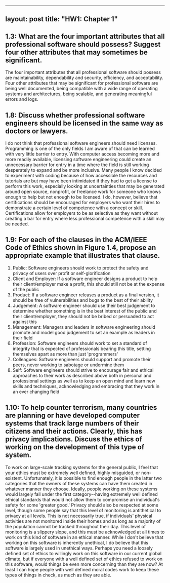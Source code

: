   ---
layout: post
title: "HW1: Chapter 1"
---

## 1.3: What are the four important attributes that all professional software should possess?  Suggest four other attributes that may sometimes be significant.  

The four important attributes that all professional software should possess are maintainability, dependability and security, efficiency, and acceptability. Four other attributes that may be significant for professional software are being well documented, being compatible with a wide range of operating systems and architectures, being scalable, and generating meaningful errors and logs.  


## 1.8: Discuss whether professional software engineers should be licensed in the same way as doctors or lawyers.  

I do not think that professional software engineers should need licenses. Programming is one of the only fields I am aware of that can be learned with very little barrier to entry. With computer access becoming more and more readily available, licensing software engineering could create an unnecessary barrier for entry in a time where the field is still working desperately to expand and be more inclusive. Many people I know decided to experiment with coding because of how accessible the resources and tutorials are but may have been intimidated if they had to get a license to perform this work, especially looking at uncertainties that may be generated around open source, nonprofit, or freelance work for someone who knows enough to help but not enough to be licensed. I do, however, believe that certifications should be encouraged for employers who want their hires to demonstrate a certain level of competence with a concept or skill. Certifications allow for employers to be as selective as they want without creating a bar for entry where less professional competence with a skill may be needed.  


## 1.9: For each of the clauses in the ACM/IEEE Code of Ethics shown in Figure 1.4, propose an appropriate example that illustrates that clause.  

1) Public: Software engineers should work to protect the safety and privacy of users over profit or self-glorification  
2) Client and Employer: If a software engineer designs a product to help their client/employer make a profit, this should still not be at the expense of the public  
3) Product: If a software engineer releases a product as a final version, it should be free of vulnerabilities and bugs to the best of their ability  
4) Judgement: A software engineer should use their best judgement to determine whether something is in the best interest of the public and their client/employer, they should not be bribed or persuaded to act against this  
5) Management: Managers and leaders in software engineering should promote and model good judgement to set an example as leaders in their field  
6) Profession: Software engineers should work to set a standard of integrity that is expected of professionals bearing this title, setting themselves apart as more than just 'programmers'  
7) Colleagues: Software engineers should support and promote their peers, never working to sabotage or undermine them  
8) Self: Software engineers should strive to encourage fair and ethical approaches to their work as described above both in personal and professional settings as well as to keep an open mind and learn new skills and techniques, acknowledging and embracing that they work in an ever changing field  


## 1.10: To help counter terrorism, many countries are planning or have developed computer systems that track large numbers of their citizens and their actions.  Clearly, this has privacy implications.  Discuss the ethics of working on the development of this type of system.  

To work on large-scale tracking systems for the general public, I feel that your ethics must be extremely well defined, highly misguided, or non-existent. Unfortunately, it is possible to find enough people in the latter two categories that the owners of these systems can have them created in whatever manner they choose. Ideally, people working on these systems would largely fall under the first category--having extremely well defined ethical standards that would not allow them to compromise an individual's safety for some 'greater good.' Privacy should also be respected at some level, though some people say that this level of monitoring is antithetical to privacy at all levels. This is not necessarily true, if individuals' physical activities are not monitored inside their homes and as long as a majority of the population cannot be tracked throughout their day. This level of monitoring is a slippery slope, and this must be acknowledged at all times to work on this kind of software in an ethical manner. While I don't believe that working on this software is inherently unethical, I do believe that this software is largely used in unethical ways. Perhaps you need a loosely defined set of ethics to willingly work on this software in our current global climate, but if everyone with a well defined set of ethics refused to work on this software, would things be even more concerning than they are now? At least I can hope people with well defined moral codes work to keep these types of things in check, as much as they are able.
